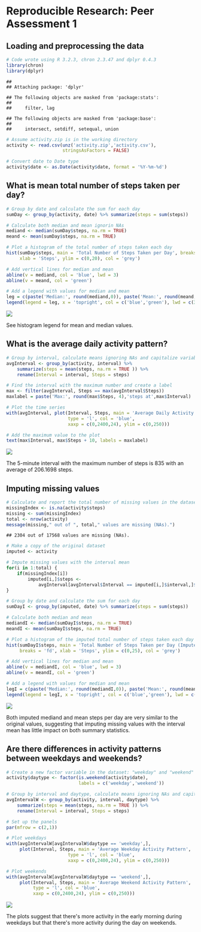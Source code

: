 # Reproducible Research: Peer Assessment 1


## Loading and preprocessing the data


```r
# Code wrote using R 3.2.3, chron 2.3.47 and dplyr 0.4.3
library(chron)
library(dplyr)
```

```
## 
## Attaching package: 'dplyr'
```

```
## The following objects are masked from 'package:stats':
## 
##     filter, lag
```

```
## The following objects are masked from 'package:base':
## 
##     intersect, setdiff, setequal, union
```

```r
# Assume activity.zip is in the working directory
activity <- read.csv(unz('activity.zip','activity.csv'), 
                     stringsAsFactors = FALSE)

# Convert date to Date type
activity$date <- as.Date(activity$date, format = '%Y-%m-%d')
```


## What is mean total number of steps taken per day?


```r
# Group by date and calculate the sum for each day
sumDay <- group_by(activity, date) %>% summarize(steps = sum(steps))

# Calculate both median and mean ignorin NAs
mediand <- median(sumDay$steps, na.rm = TRUE)
meand <- mean(sumDay$steps, na.rm = TRUE)

# Plot a histogram of the total number of steps taken each day
hist(sumDay$steps, main = 'Total Number of Steps Taken per Day', breaks = 'fd', 
     xlab = 'Steps', ylim = c(0,20), col = 'grey')

# Add vertical lines for median and mean
abline(v = mediand, col = 'blue', lwd = 3)
abline(v = meand, col = 'green')

# Add a legend with values for median and mean
leg = c(paste('Median:', round(mediand,0)), paste('Mean:', round(meand,0)))
legend(legend = leg, x = 'topright', col = c('blue','green'), lwd = c(3,1))
```

![](PA1_template_files/figure-html/unnamed-chunk-2-1.png)

See histogram legend for mean and median values.


## What is the average daily activity pattern?


```r
# Group by interval, calculate means ignoring NAs and capitalize variables
avgInterval <- group_by(activity, interval) %>% 
    summarize(steps = mean(steps, na.rm = TRUE )) %>%
    rename(Interval = interval, Steps = steps)

# Find the interval with the maximum number and create a label
max <- filter(avgInterval, Steps == max(avgInterval$Steps))
maxlabel = paste('Max:', round(max$Steps, 4),'steps at',max$Interval)

# Plot the time series
with(avgInterval, plot(Interval, Steps, main = 'Average Daily Activity Pattern', 
                       type = 'l', col = 'blue', 
                       xaxp = c(0,2400,24), ylim = c(0,250)))

# Add the maximum value to the plot
text(max$Interval, max$Steps + 10, labels = maxlabel)
```

![](PA1_template_files/figure-html/unnamed-chunk-3-1.png)

The 5-minute interval with the maximum number of steps is 835 
with an average of 206.1698 steps.


## Imputing missing values


```r
# Calculate and report the total number of missing values in the dataset
missingIndex <- is.na(activity$steps) 
missing <- sum(missingIndex)
total <- nrow(activity)
message(missing," out of ", total," values are missing (NAs).")
```

```
## 2304 out of 17568 values are missing (NAs).
```

```r
# Make a copy of the original dataset
imputed <- activity

# Impute missing values with the interval mean
for(i in 1:total) {
    if(missingIndex[i])
        imputed[i,]$steps <- 
            avgInterval[avgInterval$Interval == imputed[i,]$interval,]$Steps
}

# Group by date and calculate the sum for each day
sumDayI <- group_by(imputed, date) %>% summarize(steps = sum(steps))

# Calculate both median and mean 
mediandI <- median(sumDayI$steps, na.rm = TRUE)
meandI <- mean(sumDayI$steps, na.rm = TRUE)

# Plot a histogram of the imputed total number of steps taken each day
hist(sumDayI$steps, main = 'Total Number of Steps Taken per Day (Imputed)', 
     breaks = 'fd', xlab = 'Steps', ylim = c(0,25), col = 'grey')

# Add vertical lines for median and mean
abline(v = mediandI, col = 'blue', lwd = 3)
abline(v = meandI, col = 'green')

# Add a legend with values for median and mean
legI = c(paste('Median:', round(mediandI,0)), paste('Mean:', round(meandI,0)))
legend(legend = legI, x = 'topright', col = c('blue','green'), lwd = c(3,1))
```

![](PA1_template_files/figure-html/unnamed-chunk-4-1.png)

Both imputed mediand and mean steps per day are very similar to the original values,
suggesting that imputing missing values with the interval mean has little impact on
both summary statistics.


## Are there differences in activity patterns between weekdays and weekends?


```r
# Create a new factor variable in the dataset: "weekday" and "weekend" 
activity$daytype <- factor(is.weekend(activity$date), 
                           labels = c('weekday','weekend'))

# Group by interval and daytype, calculate means ignoring NAs and capitalize variables
avgIntervalW <- group_by(activity, interval, daytype) %>% 
    summarize(steps = mean(steps, na.rm = TRUE )) %>%
    rename(Interval = interval, Steps = steps)

# Set up the panels
par(mfrow = c(2,1))

# Plot weekdays
with(avgIntervalW[avgIntervalW$daytype == 'weekday',], 
     plot(Interval, Steps, main = 'Average Weekday Activity Pattern', 
                       type = 'l', col = 'blue', 
                       xaxp = c(0,2400,24), ylim = c(0,250)))

# Plot weekends
with(avgIntervalW[avgIntervalW$daytype == 'weekend',], 
     plot(Interval, Steps, main = 'Average Weekend Activity Pattern', 
          type = 'l', col = 'blue', 
          xaxp = c(0,2400,24), ylim = c(0,250)))
```

![](PA1_template_files/figure-html/unnamed-chunk-5-1.png)

The plots suggest that there's more activity in the early morning during weekdays
but that there's more activity during the day on weekends.
